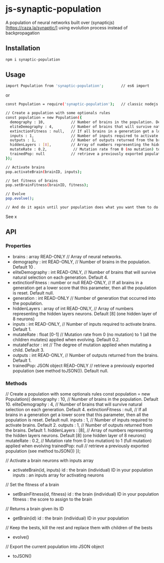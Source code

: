 # js-synaptic-population

A population of neural networks built over (synapticjs)[https://caza.la/synaptic/] using evolution process instead of backpropagation


## Installation

```bash
npm i synaptic-population
```

## Usage

```bash
import Population from 'synaptic-population';        // es6 import
```

or

```bash
const Population = require('synaptic-population');   // classic nodejs require
```

```bash
// Create a population with some optionals rules
const population = new Population({
  demography : 10,            // Number of brains in the population. Default 10.
  eliteDemography : 4,        // Number of brains that will survive natural selection on each generation. Default 4.
  extinctionFitness : null,   // If all brains in a generation get a lower score that this parameter, then all the population is reset. Default null.
  inputs : 1,                 // Number of inputs required to activate brains. Default 2.
  outputs : 1,                // Number of outputs returned from the brains. Default 1.
  hiddenLayers : [8],         // Array of numbers representing the hidden layers neurons. Default [8] (one hidden layer of 8 neurons)
  mutateRate : 0.2,            // Mutation rate from 0 (no mutation) to 1 (full mutation) applied when evolving
  trainedPop: null            // retrieve a previously exported population (see method toJSON())
});

// Activate brains
pop.activateBrain(brainID, inputs);

// Set fitness of brains
pop.setBrainFitness(brainID, fitness);

// Evolve
pop.evolve();

// And do it again until your population does what you want them to do !
```

See x

## API

### Properties

- brains : array READ-ONLY                        // Array of neural networks.
- demography : int READ-ONLY,                     // Number of brains in the population. Default 10    .            
- eliteDemography : int READ-ONLY,                // Number of brains that will survive natural selection on each generation. Default 4.
- extinctionFitness : number or null READ-ONLY,   // If all brains in a generation get a lower score that this parameter, then all the population is reset. Default null.
- generation : int READ-ONLY                      // Number of generation that occurred into the population.
- hiddenLayers : array of int READ-ONLY,          // Array of numbers representing the hidden layers neurons. Default \[8] (one hidden layer of 8 neurons)
- inputs : int READ-ONLY,                         // Number of inputs required to activate brains. Default 1.
- mutateRate : float [0-1]                        // Mutation rate from 0 (no mutation) to 1 (all the children mutates) applied when evolving. Default 0.2.
- mutateFactor : int                              // The degree of mutation applied when mutating a child. Default 3.
- outputs : int READ-ONLY,                        // Number of outputs returned from the brains. Default 1.
- trainedPop: JSON object READ-ONLY               // retrieve a previously exported population (see method toJSON()). Default null.

### Methods

// Create a population with some optionals rules
const population = new Population({
  demography : 10,            // Number of brains in the population. Default 10.
  eliteDemography : 4,        // Number of brains that will survive natural selection on each generation. Default 4.
  extinctionFitness : null,   // If all brains in a generation get a lower score that this parameter, then all the population is reset. Default null.
  inputs : 1,                 // Number of inputs required to activate brains. Default 2.
  outputs : 1,                // Number of outputs returned from the brains. Default 1.
  hiddenLayers : [8],         // Array of numbers representing the hidden layers neurons. Default [8] (one hidden layer of 8 neurons)
  mutateRate : 0.2,            // Mutation rate from 0 (no mutation) to 1 (full mutation) applied when evolving
  trainedPop: null            // retrieve a previously exported population (see method toJSON())
});

//  Activate a brain neurons with inputs array
- activateBrain(id, inputs)
  id : the brain (individual) ID in your population
  inputs : an inputs array for activating neurons

//  Set the fitness of a brain
- setBrainFitness(id, fitness)
    id : the brain (individual) ID in your population
    fitness : the score to assign to the brain

//  Returns a brain given its ID
- getBrain(id)
    id : the brain (individual) ID in your population

//  Keep the bests, kill the rest and replace them with children of the bests
- evolve()

//  Export the current population into JSON object
- toJSON()
